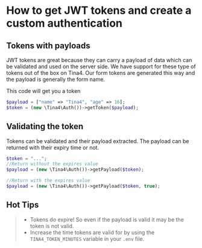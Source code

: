 # How to get JWT tokens and create a custom authentication

## Tokens with payloads

JWT tokens are great because they can carry a payload of data which can be validated and used on the server side.
We have support for these type of tokens out of the box on Tina4. Our form tokens are generated this way and the payload is generally the form name.

This code will get you a token
```php
$payload = ["name" => "Tina4", "age" => 16];
$token = (new \Tina4\Auth())->getToken($payload);
```

## Validating the token

Tokens can be validated and their payload extracted.  The payload can be returned with their expiry time or not.

```php
$token = "...";
//Return without the expires value
$payload = (new \Tina4\Auth())->getPayload($token);

//Return with the expires value
$payload = (new \Tina4\Auth())->getPayload($token, true);
```

## Hot Tips
>- Tokens do expire! So even if the payload is valid it may be the token is not valid.
>- Increase the time tokens are valid for by using the `TINA4_TOKEN_MINUTES` variable in your `.env` file.
